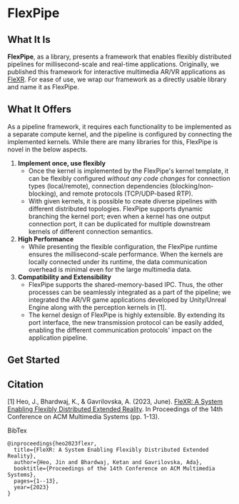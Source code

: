 # FlexPipe

## What It Is

**FlexPipe**, as a library, presents a framework that enables flexibly distributed pipelines for millisecond-scale and real-time applications.
Originally, we published this framework for interactive multimedia AR/VR applications as [FleXR](https://github.com/gt-flexr/FleXR). For ease of use, we wrap our framework as a directly usable library and name it as FlexPipe.

## What It Offers
As a pipeline framework, it requires each functionality to be implemented as a separate compute kernel, and the pipeline is configured by connecting the implemented kernels.
While there are many libraries for this, FlexPipe is novel in the below aspects.

1. **Implement once, use flexibly**
    - Once the kernel is implemented by the FlexPipe's kernel template, it can be flexibly configured *without any code changes* for connection types (local/remote), connection dependencies (blocking/non-blocking), and remote protocols (TCP/UDP-based RTP).
    - With given kernels, it is possible to create diverse pipelines with different distributed topologies. FlexPipe supports dynamic branching the kernel port; even when a kernel has one output connection port, it can be duplicated for multiple downstream kernels of different connection semantics.
2. **High Performance**
    - While presenting the flexible configuration, the FlexPipe runtime ensures the millisecond-scale performance. When the kernels are locally connected under its runtime, the data communication overhead is minimal even for the large multimedia data.
3. **Compatibility and Extensibility**
    - FlexPipe supports the shared-memory-based IPC. Thus, the other processes can be seamlessly integrated as a part of the pipeline; we integrated the AR/VR game applications developed by Unity/Unreal Engine along with the perception kernels in [1].
    - The kernel design of FlexPipe is highly extensible. By extending its port interface, the new transmission protocol can be easily added, enabling the different communication protocols' impact on the application pipeline.

## Get Started





## Citation
[1] Heo, J., Bhardwaj, K., & Gavrilovska, A. (2023, June). [FleXR: A System Enabling Flexibly Distributed Extended Reality](https://dl.acm.org/doi/abs/10.1145/3587819.3590966). In Proceedings of the 14th Conference on ACM Multimedia Systems (pp. 1-13).

BibTex
```
@inproceedings{heo2023flexr,
  title={FleXR: A System Enabling Flexibly Distributed Extended Reality},
  author={Heo, Jin and Bhardwaj, Ketan and Gavrilovska, Ada},
  booktitle={Proceedings of the 14th Conference on ACM Multimedia Systems},
  pages={1--13},
  year={2023}
}
```